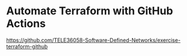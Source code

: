 # Automate Terraform with GitHub Actions

https://github.com/TELE36058-Software-Defined-Networks/exercise-terraform-github
